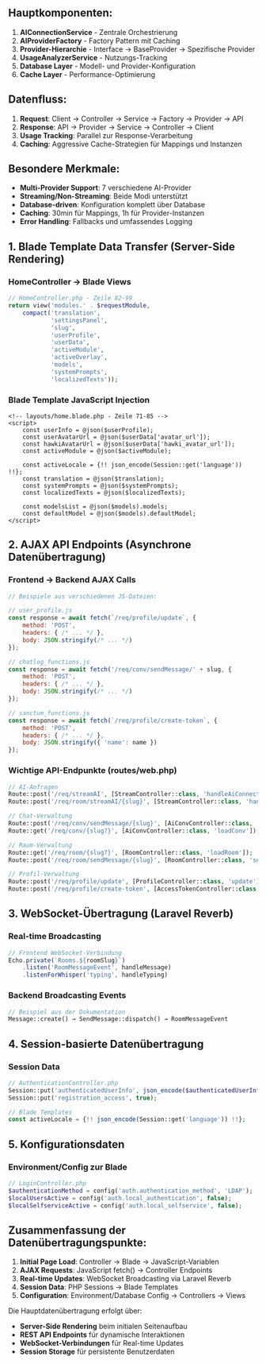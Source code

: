 ## Hauptkomponenten:

1. **AIConnectionService** - Zentrale Orchestrierung
2. **AIProviderFactory** - Factory Pattern mit Caching
3. **Provider-Hierarchie** - Interface → BaseProvider → Spezifische Provider
4. **UsageAnalyzerService** - Nutzungs-Tracking
5. **Database Layer** - Modell- und Provider-Konfiguration
6. **Cache Layer** - Performance-Optimierung

## Datenfluss:

1. **Request**: Client → Controller → Service → Factory → Provider → API
2. **Response**: API → Provider → Service → Controller → Client
3. **Usage Tracking**: Parallel zur Response-Verarbeitung
4. **Caching**: Aggressive Cache-Strategien für Mappings und Instanzen

## Besondere Merkmale:

- **Multi-Provider Support**: 7 verschiedene AI-Provider
- **Streaming/Non-Streaming**: Beide Modi unterstützt
- **Database-driven**: Konfiguration komplett über Database
- **Caching**: 30min für Mappings, 1h für Provider-Instanzen
- **Error Handling**: Fallbacks und umfassendes Logging

## 1. **Blade Template Data Transfer (Server-Side Rendering)**

### HomeController → Blade Views
```php
// HomeController.php - Zeile 82-99
return view('modules.' . $requestModule, 
    compact('translation', 
            'settingsPanel',
            'slug', 
            'userProfile', 
            'userData',
            'activeModule',
            'activeOverlay',
            'models',
            'systemPrompts',
            'localizedTexts'));
```

### Blade Template JavaScript Injection
```blade
<!-- layouts/home.blade.php - Zeile 71-85 -->
<script>
    const userInfo = @json($userProfile);
    const userAvatarUrl = @json($userData['avatar_url']);
    const hawkiAvatarUrl = @json($userData['hawki_avatar_url']);
    const activeModule = @json($activeModule);
    
    const activeLocale = {!! json_encode(Session::get('language')) !!};
    const translation = @json($translation);
    const systemPrompts = @json($systemPrompts);
    const localizedTexts = @json($localizedTexts);

    const modelsList = @json($models).models;
    const defaultModel = @json($models).defaultModel;
</script>
```

## 2. **AJAX API Endpoints (Asynchrone Datenübertragung)**

### Frontend → Backend AJAX Calls
```javascript
// Beispiele aus verschiedenen JS-Dateien:

// user_profile.js
const response = await fetch(`/req/profile/update`, {
    method: 'POST',
    headers: { /* ... */ },
    body: JSON.stringify(/* ... */)
});

// chatlog_functions.js
const response = await fetch('/req/conv/sendMessage/' + slug, {
    method: 'POST',
    headers: { /* ... */ },
    body: JSON.stringify(/* ... */)
});

// sanctum_functions.js
const response = await fetch(`/req/profile/create-token`, {
    method: 'POST',
    headers: { /* ... */ },
    body: JSON.stringify({ 'name': name })
});
```

### Wichtige API-Endpunkte (routes/web.php)
```php
// AI-Anfragen
Route::post('/req/streamAI', [StreamController::class, 'handleAiConnectionRequest']);
Route::post('/req/room/streamAI/{slug}', [StreamController::class, 'handleAiConnectionRequest']);

// Chat-Verwaltung
Route::post('/req/conv/sendMessage/{slug}', [AiConvController::class, 'sendMessage']);
Route::get('/req/conv/{slug?}', [AiConvController::class, 'loadConv']);

// Raum-Verwaltung
Route::get('/req/room/{slug?}', [RoomController::class, 'loadRoom']);
Route::post('/req/room/sendMessage/{slug}', [RoomController::class, 'sendMessage']);

// Profil-Verwaltung
Route::post('/req/profile/update', [ProfileController::class, 'update']);
Route::post('/req/profile/create-token', [AccessTokenController::class, 'createToken']);
```

## 3. **WebSocket-Übertragung (Laravel Reverb)**

### Real-time Broadcasting
```javascript
// Frontend WebSocket-Verbindung
Echo.private(`Rooms.${roomSlug}`)
    .listen('RoomMessageEvent', handleMessage)
    .listenForWhisper('typing', handleTyping)
```

### Backend Broadcasting Events
```php
// Beispiel aus der Dokumentation
Message::create() → SendMessage::dispatch() → RoomMessageEvent
```

## 4. **Session-basierte Datenübertragung**

### Session Data
```php
// AuthenticationController.php
Session::put('authenticatedUserInfo', json_encode($authenticatedUserInfo));
Session::put('registration_access', true);

// Blade Templates
const activeLocale = {!! json_encode(Session::get('language')) !!};
```

## 5. **Konfigurationsdaten**

### Environment/Config zur Blade
```php
// LoginController.php
$authenticationMethod = config('auth.authentication_method', 'LDAP');
$localUsersActive = config('auth.local_authentication', false);
$localSelfserviceActive = config('auth.local_selfservice', false);
```

## **Zusammenfassung der Datenübertragungspunkte:**

1. **Initial Page Load**: Controller → Blade → JavaScript-Variablen
2. **AJAX Requests**: JavaScript fetch() → Controller Endpoints
3. **Real-time Updates**: WebSocket Broadcasting via Laravel Reverb
4. **Session Data**: PHP Sessions → Blade Templates
5. **Configuration**: Environment/Database Config → Controllers → Views

Die Hauptdatenübertragung erfolgt über:
- **Server-Side Rendering** beim initialen Seitenaufbau
- **REST API Endpoints** für dynamische Interaktionen 
- **WebSocket-Verbindungen** für Real-time Updates
- **Session Storage** für persistente Benutzerdaten